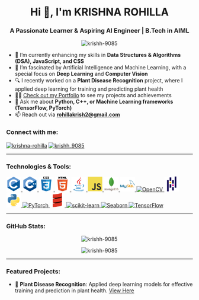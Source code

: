 <h1 align="center">Hi 👋, I'm KRISHNA ROHILLA</h1>
<h3 align="center">A Passionate Learner & Aspiring AI Engineer | B.Tech in AIML</h3>

<p align="center">
  <img src="https://komarev.com/ghpvc/?username=krishh-9085&label=Profile%20views&color=0e75b6&style=flat" alt="krishh-9085" />
</p>

- 🌱 I’m currently enhancing my skills in **Data Structures & Algorithms (DSA), JavaScript, and CSS**
- 🤖 I’m fascinated by Artificial Intelligence and Machine Learning, with a special focus on **Deep Learning** and **Computer Vision**
- 🔍 I recently worked on a **Plant Disease Recognition** project, where I applied deep learning for training and predicting plant health
- 👨‍💻 [Check out my Portfolio](https://krishhportfolio.vercel.app/) to see my projects and achievements
- 💬 Ask me about **Python, C++, or Machine Learning frameworks (TensorFlow, PyTorch)**
- 📫 Reach out via **rohillakrish2@gmail.com**

<h3 align="left">Connect with me:</h3>
<p align="left">
  <a href="https://linkedin.com/in/krishna-rohilla" target="blank"><img align="center" src="https://raw.githubusercontent.com/rahuldkjain/github-profile-readme-generator/master/src/images/icons/Social/linked-in-alt.svg" alt="krishna-rohilla" height="30" width="40" /></a>
  <a href="https://www.leetcode.com/krishh_9085" target="blank"><img align="center" src="https://raw.githubusercontent.com/rahuldkjain/github-profile-readme-generator/master/src/images/icons/Social/leet-code.svg" alt="krishh_9085" height="30" width="40" /></a>
</p>

---

<h3 align="left">Technologies & Tools:</h3>
<p align="left">
  <a href="https://www.cprogramming.com/" target="_blank" rel="noreferrer"> <img src="https://raw.githubusercontent.com/devicons/devicon/master/icons/c/c-original.svg" alt="C" width="40" height="40"/> </a>
  <a href="https://www.w3schools.com/cpp/" target="_blank" rel="noreferrer"> <img src="https://raw.githubusercontent.com/devicons/devicon/master/icons/cplusplus/cplusplus-original.svg" alt="C++" width="40" height="40"/> </a>
  <a href="https://www.w3schools.com/css/" target="_blank" rel="noreferrer"> <img src="https://raw.githubusercontent.com/devicons/devicon/master/icons/css3/css3-original-wordmark.svg" alt="CSS3" width="40" height="40"/> </a>
  <a href="https://www.w3.org/html/" target="_blank" rel="noreferrer"> <img src="https://raw.githubusercontent.com/devicons/devicon/master/icons/html5/html5-original-wordmark.svg" alt="HTML5" width="40" height="40"/> </a>
  <a href="https://www.java.com" target="_blank" rel="noreferrer"> <img src="https://raw.githubusercontent.com/devicons/devicon/master/icons/java/java-original.svg" alt="Java" width="40" height="40"/> </a>
  <a href="https://developer.mozilla.org/en-US/docs/Web/JavaScript" target="_blank" rel="noreferrer"> <img src="https://raw.githubusercontent.com/devicons/devicon/master/icons/javascript/javascript-original.svg" alt="JavaScript" width="40" height="40"/> </a>
  <a href="https://www.mongodb.com/" target="_blank" rel="noreferrer"> <img src="https://raw.githubusercontent.com/devicons/devicon/master/icons/mongodb/mongodb-original-wordmark.svg" alt="MongoDB" width="40" height="40"/> </a>
  <a href="https://www.mysql.com/" target="_blank" rel="noreferrer"> <img src="https://raw.githubusercontent.com/devicons/devicon/master/icons/mysql/mysql-original-wordmark.svg" alt="MySQL" width="40" height="40"/> </a>
  <a href="https://opencv.org/" target="_blank" rel="noreferrer"> <img src="https://www.vectorlogo.zone/logos/opencv/opencv-icon.svg" alt="OpenCV" width="40" height="40"/> </a>
  <a href="https://pandas.pydata.org/" target="_blank" rel="noreferrer"> <img src="https://raw.githubusercontent.com/devicons/devicon/2ae2a900d2f041da66e950e4d48052658d850630/icons/pandas/pandas-original.svg" alt="Pandas" width="40" height="40"/> </a>
  <a href="https://www.python.org" target="_blank" rel="noreferrer"> <img src="https://raw.githubusercontent.com/devicons/devicon/master/icons/python/python-original.svg" alt="Python" width="40" height="40"/> </a>
  <a href="https://pytorch.org/" target="_blank" rel="noreferrer"> <img src="https://www.vectorlogo.zone/logos/pytorch/pytorch-icon.svg" alt="PyTorch" width="40" height="40"/> </a>
  <a href="https://www.scala-lang.org" target="_blank" rel="noreferrer"> <img src="https://raw.githubusercontent.com/devicons/devicon/master/icons/scala/scala-original.svg" alt="Scala" width="40" height="40"/> </a>
  <a href="https://scikit-learn.org/" target="_blank" rel="noreferrer"> <img src="https://upload.wikimedia.org/wikipedia/commons/0/05/Scikit_learn_logo_small.svg" alt="scikit-learn" width="40" height="40"/> </a>
  <a href="https://seaborn.pydata.org/" target="_blank" rel="noreferrer"> <img src="https://seaborn.pydata.org/_images/logo-mark-lightbg.svg" alt="Seaborn" width="40" height="40"/> </a>
  <a href="https://www.tensorflow.org" target="_blank" rel="noreferrer"> <img src="https://www.vectorlogo.zone/logos/tensorflow/tensorflow-icon.svg" alt="TensorFlow" width="40" height="40"/> </a>
</p>

---

<h3 align="left">GitHub Stats:</h3>
<p align="center">
  <img src="https://github-readme-stats.vercel.app/api?username=krishh-9085&show_icons=true&locale=en" alt="krishh-9085" />
</p>
<p align="center">
  <img src="https://github-readme-stats.vercel.app/api/top-langs?username=krishh-9085&show_icons=true&locale=en&layout=compact" alt="krishh-9085" />
</p>

---

<h3 align="left">Featured Projects:</h3>
<ul>
  <li>🚀 <b>Plant Disease Recognition</b>: Applied deep learning models for effective training and prediction in plant health. <a href="https://plant-disease-project.streamlit.app/" target="_blank">View Here</a></li>
</ul>
